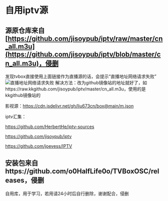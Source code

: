  # 自用iptv源
## 源原仓库来自[https://github.com/jisoypub/iptv/raw/master/cn_all.m3u](https://github.com/jisoypub/iptv/blob/master/cn_all.m3u)，侵删
发现tvbox直接使用上面链接作为直播源的话，会提示“直播地址网络请求失败”
![直播地址网络请求失败](https://github.com/user-attachments/assets/e6858620-1abc-455d-894d-b3e47c2c0be2)
解决方法：改为github镜像站的地址就好了，如https://raw.kkgithub.com/jisoypub/iptv/master/cn_all.m3u，使用的是kkgithub镜像站的

影视源：https://cdn.jsdelivr.net/gh/liu673cn/box@main/m.json


















iptv汇集：

https://github.com/HerbertHe/iptv-sources

https://github.com/jisoypub/iptv

https://github.com/joevess/IPTV


## 安装包来自https://github.com/o0HalfLife0o/TVBoxOSC/releases，侵删
自用库，用于学习，若用请24小时后自行删除，谢谢配合，侵删
